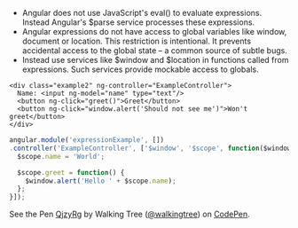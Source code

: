 *	Angular does not use JavaScript's eval() to evaluate expressions. Instead Angular's $parse service processes these expressions.
*	Angular expressions do not have access to global variables like window, document or location. This restriction is intentional. It prevents accidental access to the global state – a common source of subtle bugs.
*	Instead use services like $window and $location in functions called from expressions. Such services provide mockable access to globals.


```
<div class="example2" ng-controller="ExampleController">
  Name: <input ng-model="name" type="text"/>
  <button ng-click="greet()">Greet</button>
  <button ng-click="window.alert('Should not see me')">Won't greet</button>
</div>
```

```js
angular.module('expressionExample', [])
.controller('ExampleController', ['$window', '$scope', function($window, $scope) {
  $scope.name = 'World';

  $scope.greet = function() {
    $window.alert('Hello ' + $scope.name);
  };
}]);
```
<p data-height="268" data-theme-id="0" data-slug-hash="QjzyRg" data-default-tab="result" data-user="walkingtree" class='codepen'>See the Pen <a href='http://codepen.io/walkingtree/pen/QjzyRg/'>QjzyRg</a> by Walking Tree (<a href='http://codepen.io/walkingtree'>@walkingtree</a>) on <a href='http://codepen.io'>CodePen</a>.</p>
<script async src="//assets.codepen.io/assets/embed/ei.js"></script>

